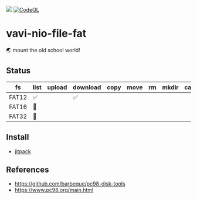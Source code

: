 [![](https://jitpack.io/v/umjammer/vavi-nio-file-fat.svg)](https://jitpack.io/#umjammer/vavi-nio-file-fat)
[![CodeQL](https://github.com/umjammer/vavi-nio-file-fat/actions/workflows/codeql.yml/badge.svg)](https://github.com/umjammer/vavi-nio-file-fat/actions/workflows/codeql.yml)

# vavi-nio-file-fat

🌏 mount the old school world!

## Status

| fs       | list | upload | download | copy | move | rm | mkdir | cache |
|----------|------|--------|----------|------|------|----|-------|-------|
| FAT12    | ✅   |        | ✅       |      |   |  |    |    |
| FAT16    | 🚧   |        |          |      |   |  |    |    |
| FAT32    | 🚧   |        |          |      |   |  |    |    |

## Install

 * [jitpack](https://jitpack.io/#umjammer/vavi-nio-file-fat)

## References

 * https://github.com/barbeque/pc98-disk-tools
 * https://www.pc98.org/main.html